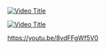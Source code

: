 
[![Video Title](https://img.youtube.com/vi/VIDEO_ID/0.jpg)](https://youtu.be/8vdFFgWf5V0)

[![Video Title](https://img.youtube.com/vi/VIDEO_ID/0.jpg)]((https://youtu.be/8vdFFgWf5V0))

https://youtu.be/8vdFFgWf5V0
